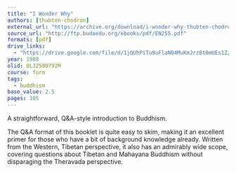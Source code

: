 ```yaml
---
title: "I Wonder Why"
authors: [thubten-chodron]
external_url: "https://archive.org/download/i-wonder-why-thubten-chodron/I%20Wonder%20Why%20-%20Thubten%20Chodron_text.pdf"
source_url: "http://ftp.budaedu.org/ebooks/pdf/EN255.pdf"
formats: [pdf]
drive_links:
  - "https://drive.google.com/file/d/1jQUhPiTu9uFlaNQ4MuKmJrz8t0mUEs1Z/view?usp=sharing"
year: 1988
olid: OL32580792M
course: form
tags:
  - buddhism
base_value: 2.5
pages: 105
---
```


A straightforward, Q&A-style introduction to Buddhism.

The Q&A format of this booklet is quite easy to skim, making it an excellent primer for those who have a bit of background knowledge already. Written from the Western, Tibetan perspective, it also has an admirably wide scope, covering questions about Tibetan and Mahayana Buddhism without disparaging the Theravada perspective.
